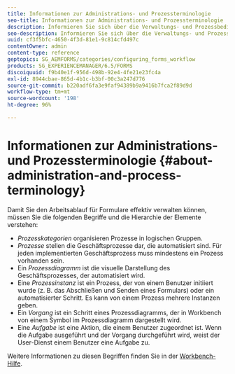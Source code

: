```yaml
---
title: Informationen zur Administrations- und Prozessterminologie
seo-title: Informationen zur Administrations- und Prozessterminologie
description: Informieren Sie sich über die Verwaltungs- und Prozessbedingungen wie Prozessinstanz Prozessdiagramm und Vorgang.
seo-description: Informieren Sie sich über die Verwaltungs- und Prozessbedingungen wie Prozessinstanz Prozessdiagramm und Vorgang.
uuid: cf3f5bfc-4650-4f3d-81e1-9c814cfd497c
contentOwner: admin
content-type: reference
geptopics: SG_AEMFORMS/categories/configuring_forms_workflow
products: SG_EXPERIENCEMANAGER/6.5/FORMS
discoiquuid: f9b40e1f-956d-498b-92e4-4fe21e23fc4a
exl-id: 8944cbae-865d-4b1c-b3bf-00c3a247d776
source-git-commit: b220adf6fa3e9faf94389b9a9416b7fca2f89d9d
workflow-type: tm+mt
source-wordcount: '198'
ht-degree: 96%

---
```


# Informationen zur Administrations- und Prozessterminologie {#about-administration-and-process-terminology}

Damit Sie den Arbeitsablauf für Formulare effektiv verwalten können, müssen Sie die folgenden Begriffe und die Hierarchie der Elemente verstehen:

* *Prozesskategorien* organisieren Prozesse in logischen Gruppen.
* *Prozesse* stellen die Geschäftsprozesse dar, die automatisiert sind.  Für jeden implementierten Geschäftsprozess muss mindestens ein Prozess vorhanden sein.
* Ein *Prozessdiagramm* ist die visuelle Darstellung des Geschäftsprozesses, der automatisiert wird.
* Eine *Prozessinstanz* ist ein Prozess, der von einem Benutzer initiiert wurde (z. B. das Abschließen und Senden eines Formulars) oder ein automatisierter Schritt. Es kann von einem Prozess mehrere Instanzen geben.
* Ein *Vorgang* ist ein Schritt eines Prozessdiagramms, der in Workbench von einem Symbol im Prozessdiagramm dargestellt wird.
* Eine *Aufgabe* ist eine Aktion, die einem Benutzer zugeordnet ist. Wenn die Aufgabe ausgeführt und der Vorgang durchgeführt wird, weist der User-Dienst einem Benutzer eine Aufgabe zu.

Weitere Informationen zu diesen Begriffen finden Sie in der [Workbench-Hilfe](https://www.adobe.com/go/learn_aemforms_workbench_63).
